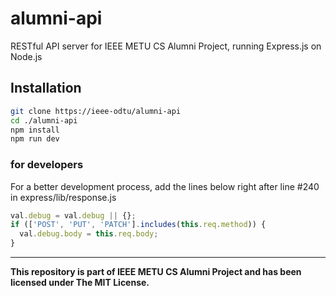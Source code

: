 # alumni-api

RESTful API server for IEEE METU CS Alumni Project, running Express.js on Node.js

## Installation

```bash
git clone https://ieee-odtu/alumni-api
cd ./alumni-api
npm install
npm run dev
```

### for developers

For a better development process, add the lines below right after line #240 in express/lib/response.js

```js
val.debug = val.debug || {};
if (['POST', 'PUT', 'PATCH'].includes(this.req.method)) {
  val.debug.body = this.req.body;
}
```

<hr></hr>

**This repository is part of IEEE METU CS Alumni Project and has been licensed under The MIT License.**
